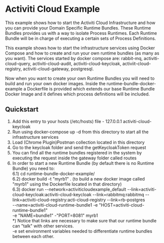 # Activiti Cloud Example

This example shows how to start the Activiti Cloud Infrastructure and how you can provide your Domain Specific Runtime Bundles.
These Runtime Bundles provides us with a way to isolate Process Runtimes. Each Runtime Bundle will be in charge of executing a certain sets of 
Process Definitions. 

This example shows how to start the infrastructure services using Docker Compose and how to create and run your own runtime bundles (as many as you want).
The services started by docker compose are: rabbit-mq, activiti-cloud-query, activiti-cloud-audit, activiti-cloud-keycloak, activiit-cloud-registry, activiti-cloud-gateway, postgresql.

Now when you want to create your own Runtime Bundles you will need to build and run your own docker images. Inside the runtime-bundle-docker-example a Dockerfile is provided which extends our base Runtime Bundle Docker Image and it defines which process definitions will 
be included. 

## Quickstart

1) Add this entry to your hosts (/etc/hosts) file - 127.0.0.1       activiti-cloud-keycloak
2) Run using docker-compose up -d from this directory to start all the infrastructure services 
3) Load (Chrome Plugin)Postman collection located in this directory 
4) Go to the keycloak folder and send the getKeycloakToken request
5) You can find all the runtime bundles registered in the system by executing the request inside the gateway folder called routes
6) In order to start a new Runtime Bundle (by default there is no Runtime Bundle) you need to:\
    6.1) cd runtime-bundle-docker-example/ \
    6.2) docker build -t "myrb1" . (to build a new docker image called "myrb1" using the Dockerfile located in that directory)\
    6.3) docker run --network=activiticloudexample_default --link=activiti-cloud-keycloak:activiti-cloud-keycloak --link=rabbitmq:rabbitmq --link=activiti-cloud-registry:acti-cloud-registry --link=rb-postgres \
            --name=activiti-cloud-runtime-bundle1 -e "HOST=activiti-cloud-runtime-bundle1" \
            -e "NAME=bundle1" -"PORT=8081" myrb1 \
    *) Notice that links are necessary to make sure that our runtime bundle can "talk" with other services. \
            -e set environment variables needed to differentiate runtime bundles between each other.      

